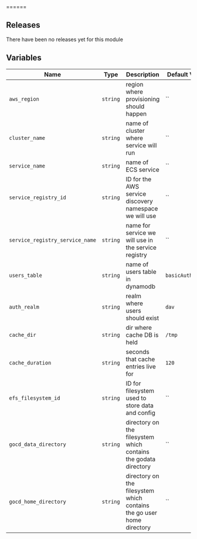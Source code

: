 
======




Releases
------


There have been no releases yet for this module

Variables
------

|Name | Type | Description | Default Value|
--- | --- | --- | ---
`aws_region` | `string` | region where provisioning should happen | ``
`cluster_name` | `string` | name of cluster where service will run | ``
`service_name` | `string` | name of ECS service | ``
`service_registry_id` | `string` | ID for the AWS service discovery namespace we will use | ``
`service_registry_service_name` | `string` | name for service we will use in the service registry | ``
`users_table` | `string` | name of users table in dynamodb | `basicAuthUsers`
`auth_realm` | `string` | realm where users should exist | `dav`
`cache_dir` | `string` | dir where cache DB is held | `/tmp`
`cache_duration` | `string` | seconds that cache entries live for | `120`
`efs_filesystem_id` | `string` | ID for filesystem used to store data and config | ``
`gocd_data_directory` | `string` | directory on the filesystem which contains the godata directory | ``
`gocd_home_directory` | `string` | directory on the filesystem which contains the go user home directory | ``

